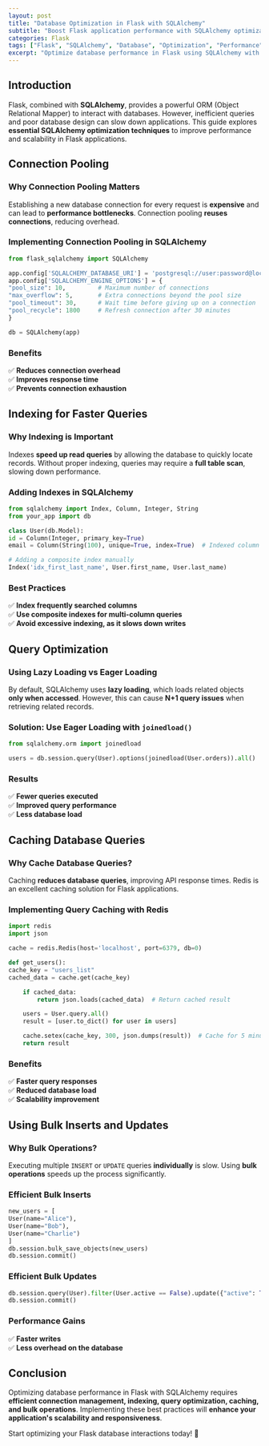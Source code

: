 ```yaml
---
layout: post
title: "Database Optimization in Flask with SQLAlchemy"
subtitle: "Boost Flask application performance with SQLAlchemy optimizations"
categories: Flask
tags: ["Flask", "SQLAlchemy", "Database", "Optimization", "Performance", "PostgreSQL", "MySQL"]
excerpt: "Optimize database performance in Flask using SQLAlchemy with indexing, connection pooling, query optimization, and caching strategies. Learn best practices to enhance efficiency and scalability."
---
```


## Introduction

Flask, combined with **SQLAlchemy**, provides a powerful ORM (Object Relational Mapper) to interact with databases. However, inefficient queries and poor database design can slow down applications. This guide explores **essential SQLAlchemy optimization techniques** to improve performance and scalability in Flask applications.

## Connection Pooling

### Why Connection Pooling Matters

Establishing a new database connection for every request is **expensive** and can lead to **performance bottlenecks**. Connection pooling **reuses connections**, reducing overhead.

### Implementing Connection Pooling in SQLAlchemy

```python
from flask_sqlalchemy import SQLAlchemy

app.config['SQLALCHEMY_DATABASE_URI'] = 'postgresql://user:password@localhost/dbname'
app.config['SQLALCHEMY_ENGINE_OPTIONS'] = {
"pool_size": 10,         # Maximum number of connections
"max_overflow": 5,       # Extra connections beyond the pool size
"pool_timeout": 30,      # Wait time before giving up on a connection
"pool_recycle": 1800     # Refresh connection after 30 minutes
}

db = SQLAlchemy(app)
```

### Benefits
✅ **Reduces connection overhead**  
✅ **Improves response time**  
✅ **Prevents connection exhaustion**

## Indexing for Faster Queries

### Why Indexing is Important

Indexes **speed up read queries** by allowing the database to quickly locate records. Without proper indexing, queries may require a **full table scan**, slowing down performance.

### Adding Indexes in SQLAlchemy

```python
from sqlalchemy import Index, Column, Integer, String
from your_app import db

class User(db.Model):
id = Column(Integer, primary_key=True)
email = Column(String(100), unique=True, index=True)  # Indexed column

# Adding a composite index manually
Index('idx_first_last_name', User.first_name, User.last_name)
```

### Best Practices
✅ **Index frequently searched columns**  
✅ **Use composite indexes for multi-column queries**  
✅ **Avoid excessive indexing, as it slows down writes**

## Query Optimization

### Using Lazy Loading vs Eager Loading

By default, SQLAlchemy uses **lazy loading**, which loads related objects **only when accessed**. However, this can cause **N+1 query issues** when retrieving related records.

### Solution: Use **Eager Loading** with `joinedload()`

```python
from sqlalchemy.orm import joinedload

users = db.session.query(User).options(joinedload(User.orders)).all()
```

### Results
✅ **Fewer queries executed**  
✅ **Improved query performance**  
✅ **Less database load**

## Caching Database Queries

### Why Cache Database Queries?

Caching **reduces database queries**, improving API response times. Redis is an excellent caching solution for Flask applications.

### Implementing Query Caching with Redis

```python
import redis
import json

cache = redis.Redis(host='localhost', port=6379, db=0)

def get_users():
cache_key = "users_list"
cached_data = cache.get(cache_key)

    if cached_data:
        return json.loads(cached_data)  # Return cached result

    users = User.query.all()
    result = [user.to_dict() for user in users]

    cache.setex(cache_key, 300, json.dumps(result))  # Cache for 5 minutes
    return result
```

### Benefits
✅ **Faster query responses**  
✅ **Reduced database load**  
✅ **Scalability improvement**

## Using Bulk Inserts and Updates

### Why Bulk Operations?

Executing multiple `INSERT` or `UPDATE` queries **individually** is slow. Using **bulk operations** speeds up the process significantly.

### Efficient Bulk Inserts

```python
new_users = [
User(name="Alice"),
User(name="Bob"),
User(name="Charlie")
]
db.session.bulk_save_objects(new_users)
db.session.commit()
```

### Efficient Bulk Updates

```python
db.session.query(User).filter(User.active == False).update({"active": True})
db.session.commit()
```

### Performance Gains
✅ **Faster writes**  
✅ **Less overhead on the database**

## Conclusion

Optimizing database performance in Flask with SQLAlchemy requires **efficient connection management, indexing, query optimization, caching, and bulk operations**. Implementing these best practices will **enhance your application's scalability and responsiveness**.

Start optimizing your Flask database interactions today! 🚀  
